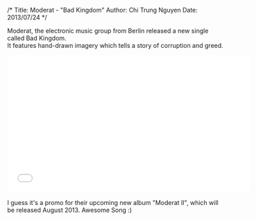 /* 
Title: Moderat - "Bad Kingdom"
Author: Chi Trung Nguyen 
Date: 2013/07/24 
*/

Moderat, the electronic music group from Berlin released a new single called Bad Kingdom. <br>
It features hand-drawn imagery which tells a story of corruption and greed.
<div class="elastic-video">
<iframe width="560" height="315" src="//www.youtube.com/embed/I1gewNVv1UY?theme=light" frameborder="0" allowfullscreen></iframe>
</div>
<br>
I guess it's a promo for their upcoming new album "Moderat II", which will be released August 2013. Awesome Song :)
